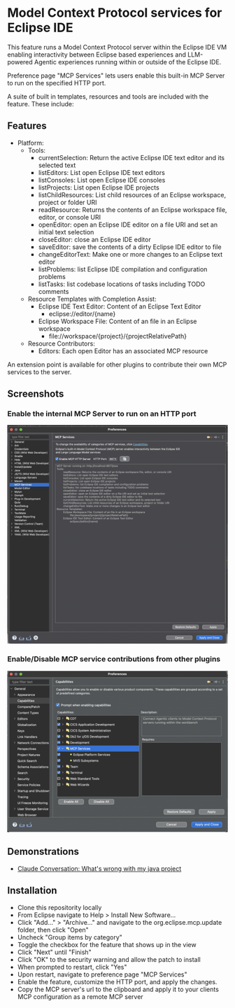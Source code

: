 # Model Context Protocol services for Eclipse IDE

This feature runs a Model Context Protocol server within the Eclipse IDE VM enabling interactivity between Eclipse based experiences and LLM-powered Agentic experiences running within or outside of the Eclipse IDE.

Preference page "MCP Services" lets users enable this built-in MCP Server to run on the specified HTTP port.

A suite of built in templates, resources and tools are included with the feature.  These include:

## Features

- Platform:
  - Tools:
    - currentSelection: Return the active Eclipse IDE text editor and its selected text
    - listEditors: List open Eclipse IDE text editors
    - listConsoles: List open Eclipse IDE consoles
    - listProjects: List open Eclipse IDE projects
    - listChildResources: List child resources of an Eclipse workspace, project or folder URI
    - readResource: Returns the contents of an Eclipse workspace file, editor, or console URI
    - openEditor: open an Eclipse IDE editor on a file URI and set an initial text selection
    - closeEditor: close an Eclipse IDE editor
    - saveEditor: save the contents of a dirty Eclipse IDE editor to file
    - changeEditorText: Make one or more changes to an Eclipse text editor
    - listProblems: list Eclipse IDE compilation and configuration problems
    - listTasks: list codebase locations of tasks including TODO comments
  - Resource Templates with Completion Assist:
    - Eclipse IDE Text Editor: Content of an Eclipse Text Editor
      - eclipse://editor/{name}
    - Eclipse Workspace File: Content of an file in an Eclipse workspace
      - file://workspace/{project}/{projectRelativePath}
  - Resource Contributors:
    - Editors: Each open Editor has an associated MCP resource

An extension point is available for other plugins to contribute their own MCP services to the server.

## Screenshots

### Enable the internal MCP Server to run on an HTTP port

![MCP Services](org.eclipse.mcp.docs/images/MCPServices.png)

### Enable/Disable MCP service contributions from other plugins

![MCP Capabilities](org.eclipse.mcp.docs/images/MCPCapabilities.png)

## Demonstrations

- [Claude Conversation: What's wrong with my java project](https://claude.ai/share/31968356-df7e-471b-8fec-3b85868a2376)

## Installation

- Clone this repositority locally
- From Eclipse navigate to Help > Install New Software...
- Click "Add..." > "Archive..." and navigate to the org.eclipse.mcp.update folder, then click "Open"
- Uncheck "Group items by category"
- Toggle the checkbox for the feature that shows up in the view
- Click "Next" until "Finish"
- Click "OK" to the security warning and allow the patch to install
- When prompted to restart, click "Yes"
- Upon restart, navigate to preference page "MCP Services"
- Enable the feature, customize the HTTP port, and apply the changes.
- Copy the MCP server's url to the clipboard and apply it to your clients MCP configuration as a remote MCP server